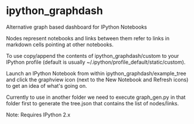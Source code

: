 ipython_graphdash
=================

Alternative graph based dashboard for IPython Notebooks

Nodes represent notebooks and links between them refer to links in markdown cells pointing at other notebooks.

To use copy/append the contents of ipython_graphdash/custom to your IPython profile (default is usually ~/.ipython/profile_default/static/custom).

Launch an IPython Notebook from within ipython_graphdash/example_tree and click the graphview icon (next to the New Notebook and Refresh icons) to get an idea of what's going on.

Currently to use in another folder we need to execute graph_gen.py in that folder first to generate the tree.json that contains the list of nodes/links.

Note: Requires IPython 2.x
